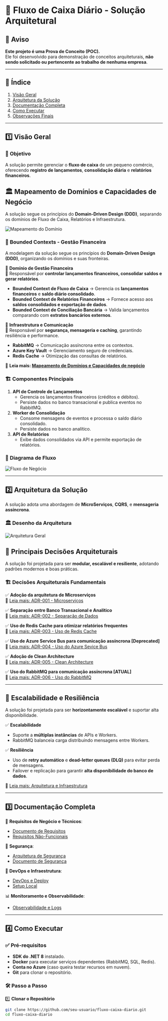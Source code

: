 # 📌 Fluxo de Caixa Diário - Solução Arquitetural

## 🚨 Aviso

**Este projeto é uma Prova de Conceito (POC).**  
Ele foi desenvolvido para demonstração de conceitos arquiteturais, **não sendo solicitado ou pertencente ao trabalho de nenhuma empresa**.

---

## 📖 Índice
1. [Visão Geral](#1-visão-geral)
2. [Arquitetura da Solução](#2-arquitetura-da-solução)
3. [Documentação Completa](#3-documentação-completa)
4. [Como Executar](#4-como-executar)
5. [Observações Finais](#5-observações-finais)

---

## 1️⃣ **Visão Geral**

### 🎯 **Objetivo**
A solução permite gerenciar o **fluxo de caixa** de um pequeno comércio, oferecendo **registro de lançamentos**, **consolidação diária** e **relatórios financeiros**.

## 🏛 Mapeamento de Domínios e Capacidades de Negócio

A solução segue os princípios do **Domain-Driven Design (DDD)**, separando os domínios de Fluxo de Caixa, Relatórios e Infraestrutura.

![Mapeamento do Domínio](./docs/images/dominio-bounded-contexts.png)

### 📌 **Bounded Contexts - Gestão Financeira**
A modelagem da solução segue os princípios do **Domain-Driven Design (DDD)**, organizando os domínios e suas fronteiras.

🔹 **Domínio de Gestão Financeira**  
📌 Responsável por **controlar lançamentos financeiros, consolidar saldos e gerar relatórios**.  
- **Bounded Context de Fluxo de Caixa** → Gerencia os **lançamentos financeiros** e **saldo diário consolidado**.  
- **Bounded Context de Relatórios Financeiros** → Fornece acesso aos **saldos consolidados e exportação de dados**.  
- **Bounded Context de Conciliação Bancária** → Valida lançamentos comparando com **extratos bancários externos**.  

🔹 **Infraestrutura e Comunicação**  
📌 Responsável por **segurança, mensageria e caching**, garantindo resiliência e performance.  
- **RabbitMQ** → Comunicação assíncrona entre os contextos.  
- **Azure Key Vault** → Gerenciamento seguro de credenciais.  
- **Redis Cache** → Otimização das consultas de relatórios.  

📄 **Leia mais: [Mapeamento de Domínios e Capacidades de negócio](./docs/requisitos/MapeamentoDominios.md)**  



### 🏗 **Componentes Principais**
1. **API de Controle de Lançamentos**  
   - Gerencia os lançamentos financeiros (créditos e débitos).  
   - Persiste dados no banco transacional e publica eventos no RabbitMQ.  
2. **Worker de Consolidação**  
   - Consome mensagens de eventos e processa o saldo diário consolidado.  
   - Persiste dados no banco analítico.  
3. **API de Relatórios**  
   - Exibe dados consolidados via API e permite exportação de relatórios.

### 🔄 **Diagrama de Fluxo**
![Fluxo de Negócio](./docs/images/fluxodenegocio.png)

---

## 2️⃣ **Arquitetura da Solução**

A solução adota uma abordagem de **MicroServiços**, **CQRS**, e **mensageria assíncrona**.

### 🏛 **Desenho da Arquitetura**
![Arquitetura Geral](./docs/images/diagramasolucao.png)

## 🔹 Principais Decisões Arquiteturais

A solução foi projetada para ser **modular, escalável e resiliente**, adotando padrões modernos e boas práticas.

### 🏗 **Decisões Arquiteturais Fundamentais**
✅ **Adoção da arquitetura de Microserviços**  
📄 [Leia mais: ADR-001 - Microserviços](./docs/adrs/ADR-001-Decisao-Adotar-Microservicos.md)

✅ **Separação entre Banco Transacional e Analítico**  
📄 [Leia mais: ADR-002 - Separação de Dados](./docs/adrs/ADR-002-Separacao-Dados-Transacional-e-Analitico.md)

✅ **Uso de Redis Cache para otimizar relatórios frequentes**  
📄 [Leia mais: ADR-003 - Uso de Redis Cache](./docs/adrs/ADR-003-Decisao-Sobre-Cache-Para-Relatorios-Diarios.md)

✅ **Uso de Azure Service Bus para comunicação assíncrona [Deprecated]**  
📄 [Leia mais: ADR-004 - Uso do Azure Sevice Bus](./docs/adrs/ADR-004-Decisao-Sobre-Azure-Service-Bus.md)

✅ **Adoção de Clean Architecture**  
📄 [Leia mais: ADR-005 - Clean Architecture](./docs/adrs/ADR-005-Decisao-Sobre-Adocao-CleanArchtecture.md)

✅ **Uso do RabbitMQ para comunicação assíncrona [ATUAL]**  
📄 [Leia mais: ADR-006 - Uso do RabbitMQ](./docs/adrs/ADR-006-Decisao-Usar-RabbitMQ.md)



---

## 🚀 **Escalabilidade e Resiliência**

A solução foi projetada para ser **horizontamente escalável** e suportar alta disponibilidade.

✅ **Escalabilidade**  
- Suporte a **múltiplas instâncias** de APIs e Workers.  
- RabbitMQ balanceia carga distribuindo mensagens entre Workers.  

✅ **Resiliência**  
- Uso de **retry automático** e **dead-letter queues (DLQ)** para evitar perda de mensagens.  
- Failover e replicação para garantir **alta disponibilidade do banco de dados**.  

📄 [Leia mais: Arquitetura e Infraestrutura](./docs/arquitetura/arquitetura-geral.md)


---

## 3️⃣ **Documentação Completa**

📌 **Requisitos de Negócio e Técnicos**:
- [Documento de Requisitos](./docs/requisitos/documentorequisitos.md)  
- [Requisitos Não-Funcionais](./docs/requisitos/naofuncionais/requisitos-nao-funcionais.md)  

🔐 **Segurança**:
- [Arquitetura de Segurança](./docs/arquitetura/arquitetura-seguranca.md)  
- [Documento de Segurança](./docs/requisitos/naofuncionais/seguranca.md)  


🚀 **DevOps e Infraestrutura**:
- [DevOps e Deploy](./docs/devops/devops-deploy.md)  
- [Setup Local](./docs/setup/setup-local.md)  

📊 **Monitoramento e Observabilidade**:
- [Observabilidade e Logs](./docs/monitoramento/monitoramento-observabilidade.md)  

---

## 4️⃣ **Como Executar**

### ✅ **Pré-requisitos**
- **SDK do .NET 8** instalado.
- **Docker** para executar serviços dependentes (RabbitMQ, SQL, Redis).
- **Conta no Azure** (caso queira testar recursos em nuvem).
- **Git** para clonar o repositório.

### 🛠 **Passo a Passo**

1️⃣ **Clonar o Repositório**
```bash
git clone https://github.com/seu-usuario/fluxo-caixa-diario.git
cd fluxo-caixa-diario
